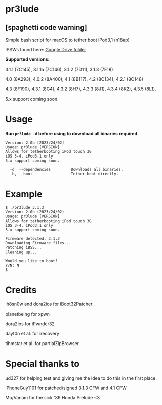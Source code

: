 # pr3lude
## [spaghetti code warning]
 
Simple bash script for macOS to tether boot iPod3,1 (n18ap)

IPSWs found here: [Google Drive folder](https://drive.google.com/drive/folders/1RRR08B6sR2wEwuT9NQDYhb0pZjLxvB3c?usp=sharing)

**Supported versions:** 

3.1.1 (7C145), 3.1.1a (7C146), 3.1.2 (7D11), 3.1.3 (7E18)

4.0 (8A293), 4.0.2 (8A400), 4.1 (8B117), 4.2 (8C134), 4.2.1 (8C148)

4.3 (8F190), 4.3.1 (8G4), 4.3.2 (8H7), 4.3.3 (8J1), 4.3.4 (8K2), 4.3.5 (8L1).

5.x support coming soon.

# Usage

**Run `pr3lude -d` before using to download all binaries required**

```
Version: 2.0b [2023/24/02]
Usage: pr3lude [VERSION]
Allows for tetherbooting iPod touch 3G
iOS 3-4, iPod3,1 only
5.x support coming soon.

  -d  --dependencies         Downloads all binaries.
  -b, --boot                 Tether boot directly.
```

# Example

```
$ ./pr3lude 3.1.3
Version: 2.0b (2023/24/02)
Usage: pr3lude [VERSION]
Allows for tetherbooting iPod touch 3G
iOS 3-4, iPod3,1 only
5.x support coming soon.

Firmware detected: 3.1.3
Downloading Firmware files...
Patching iBSS...
Cleaning up...

Would you like to boot?
Y/N: N
$
```
# Credits

ih8sn0w and dora2ios for iBoot32Patcher

planetbeing for xpwn

dora2ios for iPwnder32

dayt0n et al. for irecovery

tihmstar et al. for partialZipBrowser

# Special thanks to

ud327 for helping test and giving me the idea to do this in the first place.

iPhoneGuy1101 for patched/signed 3.1.3 CFW and 4.1 CFW

Mo/Vanam for the sick '89 Honda Prelude <3
